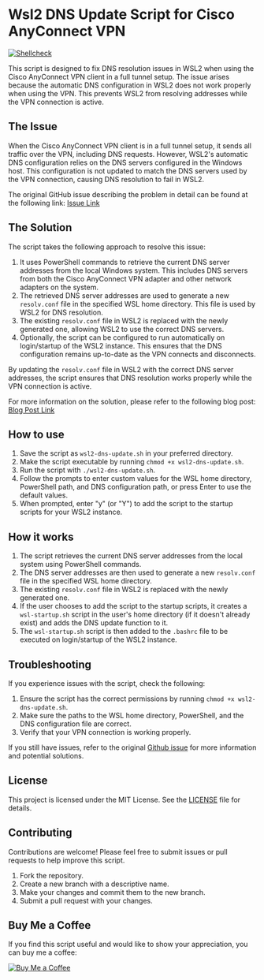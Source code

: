 # Wsl2 DNS Update Script for Cisco AnyConnect VPN

<!-- markdownlint-disable MD013 -->
[![Shellcheck](https://github.com/zifamathebula/fix-wsl2-dns-resolution/workflows/Shellcheck/badge.svg?event=push)](https://github.com/zifamathebula/fix-wsl2-dns-resolution/actions?query=Shellcheck)

This script is designed to fix DNS resolution issues in WSL2 when using the Cisco AnyConnect VPN client in a full tunnel setup. The issue arises because the automatic DNS configuration in WSL2 does not work properly when using the VPN. This prevents WSL2 from resolving addresses while the VPN connection is active.

## The Issue

When the Cisco AnyConnect VPN client is in a full tunnel setup, it sends all traffic over the VPN, including DNS requests. However, WSL2's automatic DNS configuration relies on the DNS servers configured in the Windows host. This configuration is not updated to match the DNS servers used by the VPN connection, causing DNS resolution to fail in WSL2.

The original GitHub issue describing the problem in detail can be found at the following link: [Issue Link](https://github.com/microsoft/WSL/issues/1350#issuecomment-844452775)

## The Solution

The script takes the following approach to resolve this issue:

1. It uses PowerShell commands to retrieve the current DNS server addresses from the local Windows system. This includes DNS servers from both the Cisco AnyConnect VPN adapter and other network adapters on the system.
2. The retrieved DNS server addresses are used to generate a new `resolv.conf` file in the specified WSL home directory. This file is used by WSL2 for DNS resolution.
3. The existing `resolv.conf` file in WSL2 is replaced with the newly generated one, allowing WSL2 to use the correct DNS servers.
4. Optionally, the script can be configured to run automatically on login/startup of the WSL2 instance. This ensures that the DNS configuration remains up-to-date as the VPN connects and disconnects.

By updating the `resolv.conf` file in WSL2 with the correct DNS server addresses, the script ensures that DNS resolution works properly while the VPN connection is active.

For more information on the solution, please refer to the following blog post: [Blog Post Link](https://www.frakkingsweet.com/automatic-dns-configuration-with-wsl-and-anyconnect-client/)

## How to use

1. Save the script as `wsl2-dns-update.sh` in your preferred directory.
2. Make the script executable by running `chmod +x wsl2-dns-update.sh`.
3. Run the script with `./wsl2-dns-update.sh`.
4. Follow the prompts to enter custom values for the WSL home directory, PowerShell path, and DNS configuration path, or press Enter to use the default values.
5. When prompted, enter "y" (or "Y") to add the script to the startup scripts for your WSL2 instance.

## How it works

1. The script retrieves the current DNS server addresses from the local system using PowerShell commands.
2. The DNS server addresses are then used to generate a new `resolv.conf` file in the specified WSL home directory.
3. The existing `resolv.conf` file in WSL2 is replaced with the newly generated one.
4. If the user chooses to add the script to the startup scripts, it creates a `wsl-startup.sh` script in the user's home directory (if it doesn't already exist) and adds the DNS update function to it.
5. The `wsl-startup.sh` script is then added to the `.bashrc` file to be executed on login/startup of the WSL2 instance.

## Troubleshooting

If you experience issues with the script, check the following:

1. Ensure the script has the correct permissions by running `chmod +x wsl2-dns-update.sh`.
2. Make sure the paths to the WSL home directory, PowerShell, and the DNS configuration file are correct.
3. Verify that your VPN connection is working properly.

If you still have issues, refer to the original [Github issue](https://github.com/microsoft/WSL/issues/1350#issuecomment-844452775) for more information and potential solutions.

## License

This project is licensed under the MIT License. See the [LICENSE](LICENSE.txt) file for details.

## Contributing

Contributions are welcome! Please feel free to submit issues or pull requests to help improve this script.

1. Fork the repository.
2. Create a new branch with a descriptive name.
3. Make your changes and commit them to the new branch.
4. Submit a pull request with your changes.

## Buy Me a Coffee

If you find this script useful and would like to show your appreciation, you can buy me a coffee:

[![Buy Me a Coffee](https://www.buymeacoffee.com/assets/img/custom_images/orange_img.png)](https://www.buymeacoffee.com/zifamathebula)
<!-- markdownlint-enable MD013 -->